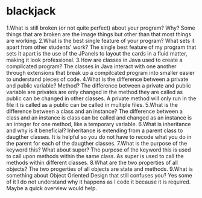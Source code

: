 blackjack
=========
1.What is still broken (or not quite perfect) about your program? Why? Some things that are broken are the image things but other than that most things are working.
2.What is the best single feature of your program? What sets it apart from other students' work? The single best feature of my program that sets it apart is the use of the JPanels to layout the cards in a fluid matter, making it look professional.
3.How are classes in Java used to create a complicated program? The classes in Java interact with one another through extensions that break up a compilcated program into smaller easier to understand pieces of code.
4.What is the difference between a private and public variable? Method? The difference between a private and public variable are privates are only changed in the method they are called as public can be changed in other classes. A private method will only run in the file it is called as a public can be called in multiple files.
5.What is the difference between a class and an instance? The difference between a class and an instance is class can be called and changed as an instance is an integer for one method, like a temporary variable.
6.What is inheritance and why is it beneficial? Inheritance is extending from a parent class to daugther classes. It is helpful so you do not have to recode what you do in the parent for each of the daugther classes.
7.What is the purpose of the keyword this? What about super? The purpose of the keyword this is used to call upon methods within the same class. As super is used to call the methods within different classes.
8.What are the two properties of all objects? The two progerties of all objects are state and methods.
9.What is something about Object Oriented Design that still confuses you? Yes some of it I do not understand why it happens as I code it because it is required. Maybe a quick overview would help.
